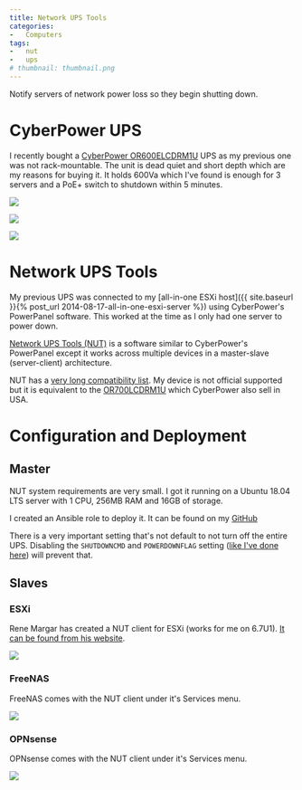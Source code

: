 ```yaml
---
title: Network UPS Tools
categories:
-   Computers
tags:
-   nut
-   ups
# thumbnail: thumbnail.png
---
```


Notify servers of network power loss so they begin shutting down.

<!-- more -->

# CyberPower UPS

I recently bought a [CyberPower OR600ELCDRM1U](https://www.cyberpower.com/au/en/product/sku/or600elcdrm1u) UPS as my previous one was not rack-mountable. The unit is dead quiet and short depth which are my reasons for buying it. It holds 600Va which I've found is enough for 3 servers and a PoE+ switch to shutdown within 5 minutes.

![]({{page.images}}ups-front.jpg)

![]({{page.images}}ups-sidemounts.jpg)

![]({{page.images}}ups-rack.jpg)

# Network UPS Tools

My previous UPS was connected to my [all-in-one ESXi host]({{ site.baseurl }}{% post_url 2014-08-17-all-in-one-esxi-server %}) using CyberPower's PowerPanel software. This worked at the time as I only had one server to power down.

[Network UPS Tools (NUT)](https://networkupstools.org/) is a software similar to CyberPower's PowerPanel except it works across multiple devices in a master-slave (server-client) architecture.

NUT has a [very long compatibility list](https://networkupstools.org/stable-hcl.html). My device is not official supported but it is equivalent to the [OR700LCDRM1U](https://networkupstools.org/ddl/Cyber_Power_Systems/OR700LCDRM1U.html) which CyberPower also sell in USA.

# Configuration and Deployment

## Master
NUT system requirements are very small. I got it running on a Ubuntu 18.04 LTS server with 1 CPU, 256MB RAM and 16GB of storage.

I created an Ansible role to deploy it. It can be found on my [GitHub](https://github.com/calvinbui/ansible-nut)

There is a very important setting that's not default to not turn off the entire UPS. Disabling the `SHUTDOWNCMD` and `POWERDOWNFLAG` setting ([like I've done here](https://github.com/calvinbui/ansible-nut/commit/452eb0eed0d31462419afc75e5a3448f967c07ee)) will prevent that.

## Slaves

### ESXi

Rene Margar has created a NUT client for ESXi (works for me on 6.7U1). [It can be found from his website](http://rene.margar.fr/2012/05/client-nut-pour-esxi-5-0/).

![]({{page.images}}esxi-nut.png)

### FreeNAS

FreeNAS comes with the NUT client under it's Services menu.

![]({{page.images}}freenas-nut.png)

### OPNsense

OPNsense comes with the NUT client under it's Services menu.

![]({{page.images}}opnsense-nut.png)
